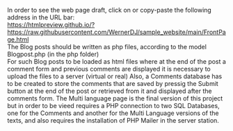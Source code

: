 In order to see the web page draft, click on or copy-paste the following address in the URL bar:<br />
https://htmlpreview.github.io/?https://raw.githubusercontent.com/WernerDJ/sample_website/main/FrontPage.html <br />
The Blog posts should be written as php files, according to the model Blogpost.php (in the php folder) <br />
For such Blog posts to be loaded as html files where at the end of the post a comment form  and previous comments are displayed it is necessary to upload the files to a server (virtual or real)
Also, a Comments database has to be created to store the comments that are saved by pressig the Submit button at the end of the post or retrieved from it and displayed after the comments form.
The Multi language page is the final version of this project but in order to be vieed requires a PHP connection to two SQL Databases, one for the Comments and another for the Multi Language versions of the texts, and also requires the installation of PHP Mailer in the server station. 
